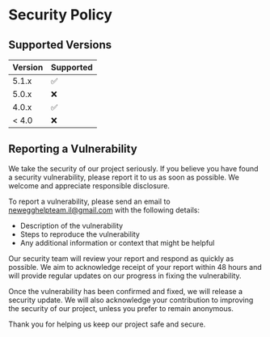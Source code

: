 # Security Policy

## Supported Versions

| Version | Supported          |
| ------- | ------------------ |
| 5.1.x   | :white_check_mark: |
| 5.0.x   | :x:                |
| 4.0.x   | :white_check_mark: |
| < 4.0   | :x:                |

## Reporting a Vulnerability

We take the security of our project seriously. If you believe you have found a security vulnerability, please report it to us as soon as possible. We welcome and appreciate responsible disclosure.

To report a vulnerability, please send an email to [newegghelpteam.il@gmail.com](mailto:newegghelpteam.il@gmail.com) with the following details:

- Description of the vulnerability
- Steps to reproduce the vulnerability
- Any additional information or context that might be helpful

Our security team will review your report and respond as quickly as possible. We aim to acknowledge receipt of your report within 48 hours and will provide regular updates on our progress in fixing the vulnerability.

Once the vulnerability has been confirmed and fixed, we will release a security update. We will also acknowledge your contribution to improving the security of our project, unless you prefer to remain anonymous.

Thank you for helping us keep our project safe and secure.
